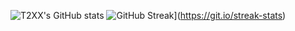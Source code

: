 ![T2XX's GitHub stats](https://github-readme-stats.vercel.app/api?username=T2XX&show_icons=true)
![GitHub Streak](http://github-readme-streak-stats.herokuapp.com?user=T2XX)](https://git.io/streak-stats)

